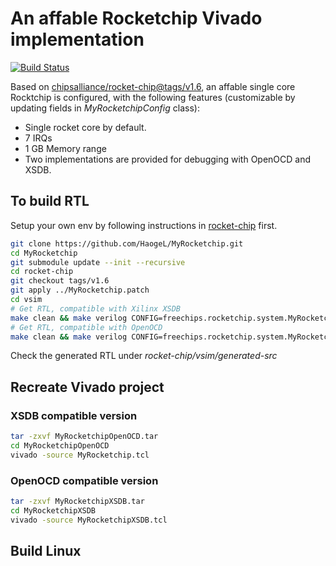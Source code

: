# An affable Rocketchip Vivado implementation
[![Build Status](https://travis-ci.org/joemccann/dillinger.svg?branch=master)](https://travis-ci.org/joemccann/dillinger)

Based on [chipsalliance/rocket-chip@tags/v1.6](https://github.com/chipsalliance/rocket-chip/tree/v1.6), an affable single core Rocktchip is configured, with the following features (customizable by updating fields in *MyRocketchipConfig* class): 
- Single rocket core by default. 
- 7 IRQs
- 1 GB Memory range
- Two implementations are provided for debugging with OpenOCD and XSDB.

## To build RTL
Setup your own env by following instructions in [rocket-chip](https://github.com/chipsalliance/rocket-chip) first.
```bash
git clone https://github.com/HaogeL/MyRocketchip.git
cd MyRocketchip
git submodule update --init --recursive
cd rocket-chip
git checkout tags/v1.6
git apply ../MyRocketchip.patch
cd vsim
# Get RTL, compatible with Xilinx XSDB
make clean && make verilog CONFIG=freechips.rocketchip.system.MyRocketchipConfig MODEL=MyRocketchip
# Get RTL, compatible with OpenOCD
make clean && make verilog CONFIG=freechips.rocketchip.system.MyRocketchipConfig MODEL=MyRocketchipOpenOCD
```
Check the generated RTL under *rocket-chip/vsim/generated-src*

## Recreate Vivado project
### XSDB compatible version
```bash
tar -zxvf MyRocketchipOpenOCD.tar
cd MyRocketchipOpenOCD
vivado -source MyRocketchip.tcl
```
### OpenOCD compatible version
```bash
tar -zxvf MyRocketchipXSDB.tar
cd MyRocketchipXSDB
vivado -source MyRocketchipXSDB.tcl
```
## Build Linux
